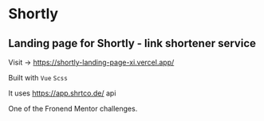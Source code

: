 # Shortly
## Landing page for Shortly - link shortener service

Visit -> https://shortly-landing-page-xi.vercel.app/

Built with `Vue` `Scss`

It uses https://app.shrtco.de/ api

One of the Fronend Mentor challenges.
